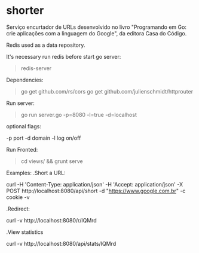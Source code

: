 # shorter

Serviço encurtador de URLs desenvolvido no livro "Programando em Go: crie aplicações com a linguagem do Google", da editora Casa do Código.

Redis used as a data repository.

It's necessary run redis before start go server:

> redis-server

Dependencies:

> go get github.com/rs/cors
> go get github.com/julienschmidt/httprouter

Run server:

> go run server.go -p=8080 -l=true -d=localhost

optional flags:

-p port
-d domain
-l log on/off

Run Fronted:

> cd views/ && grunt serve

Examples:
.Short a URL:

curl -H 'Content-Type: application/json' -H 'Accept: application/json' -X POST http://localhost:8080/api/short -d  "https://www.google.com.br" -c cookie -v

.Redirect:

curl -v http://localhost:8080/r/IQMrd

.View statistics

curl -v http://localhost:8080/api/stats/IQMrd
